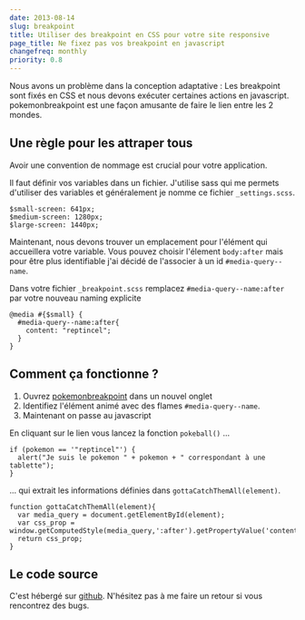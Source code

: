 ```yaml
---
date: 2013-08-14
slug: breakpoint
title: Utiliser des breakpoint en CSS pour votre site responsive
page_title: Ne fixez pas vos breakpoint en javascript
changefreq: monthly
priority: 0.8
---
```


Nous avons un problème dans la conception adaptative : Les breakpoint sont fixés en CSS et nous devons exécuter certaines actions en javascript.
pokemonbreakpoint est une façon amusante de faire le lien entre les 2 mondes.

## Une règle pour les attraper tous

Avoir une convention de nommage est crucial pour votre application.

Il faut définir vos variables dans un fichier. J'utilise sass qui me permets d'utiliser des variables et généralement je nomme ce fichier `_settings.scss`.

    $small-screen: 641px;
    $medium-screen: 1280px;
    $large-screen: 1440px;

Maintenant, nous devons trouver un emplacement pour l'élément qui accueillera votre variable. Vous pouvez choisir l'élement `body:after` mais pour être plus identifiable j'ai décidé de l'associer à un id `#media-query--name`.

Dans votre fichier `_breakpoint.scss` remplacez `#media-query--name:after` par votre nouveau naming explicite

    @media #{$small} {
      #media-query--name:after{
        content: "reptincel";
      }
    }


## Comment ça fonctionne ?

  1. Ouvrez [pokemonbreakpoint](http://flexbox.github.io/pokemon-breakpoint/) dans un nouvel onglet
  2. Identifiez l'élément animé avec des flames `#media-query--name`.
  3. Maintenant on passe au javascript

En cliquant sur le lien vous lancez la fonction `pokeball()` ...

    if (pokemon == '"reptincel"') {
      alert("Je suis le pokemon " + pokemon + " correspondant à une tablette");
    }

... qui extrait les informations définies dans `gottaCatchThemAll(element)`.

    function gottaCatchThemAll(element){
      var media_query = document.getElementById(element);
      var css_prop = window.getComputedStyle(media_query,':after').getPropertyValue('content');
      return css_prop;
    }


## Le code source

C'est hébergé sur [github](https://github.com/flexbox/pokemon-breakpoint). N'hésitez pas à me faire un retour si vous rencontrez des bugs.
